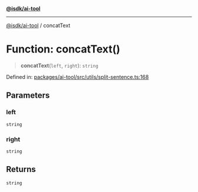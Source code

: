 [**@isdk/ai-tool**](../README.md)

***

[@isdk/ai-tool](../globals.md) / concatText

# Function: concatText()

> **concatText**(`left`, `right`): `string`

Defined in: [packages/ai-tool/src/utils/split-sentence.ts:168](https://github.com/isdk/ai-tool.js/blob/b0ee9498dddfa5222989cf00502bb34c601df743/src/utils/split-sentence.ts#L168)

## Parameters

### left

`string`

### right

`string`

## Returns

`string`
